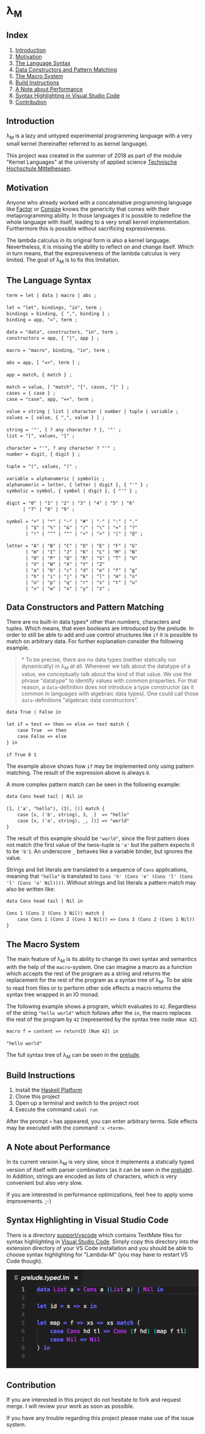 # λ<sub>M</sub>

## Index

1. [Introduction](#introduction)
2. [Motivation](#motivation)
3. [The Language Syntax](#the-language-syntax)
4. [Data Constructors and Pattern Matching](#data-constructors-and-pattern-matching)
5. [The Macro System](#the-macro-system)
6. [Build Instructions](#build-instructions)
7. [A Note about Performance](#a-note-about-performance)
8. [Syntax Highlighting in Visual Studio Code](#syntax-highlighting-in-visual-studio-code)
9. [Contribution](#contribution)

## Introduction

λ<sub>M</sub> is a lazy and untyped experimental programming language with a very small kernel (hereinafter referred to as kernel language).

This project was created in the summer of 2018 as part of the module "Kernel Languages" at the university of applied science [Technische Hochschule Mittelhessen](https://www.thm.de/).

## Motivation

Anyone who already worked with a concatenative programming language like [Factor](https://github.com/factor/factor) or [Consize](https://github.com/denkspuren/consize) knows the genericity that comes with their metaprogramming ability. In those languages it is possible to redefine the whole language with itself, leading to a very small kernel implementation. Furthermore this is possible without sacrificing expressiveness.

The lambda calculus in its original form is also a kernel language. Nevertheless, it is missing the ability to reflect on and change itself. Which in turn means, that the expressiveness of the lambda calculus is very limited. The goal of λ<sub>M</sub> is to fix this limitation.

## The Language Syntax

```
term = let | data | macro | abs ;

let = "let", bindings, "in", term ;
bindings = binding, { ",", binding } ;
binding = app, "=", term ;

data = "data", constructors, "in", term ;
constructors = app, { "|", app } ;

macro = "macro", binding, "in", term ;

abs = app, [ "=>", term ] ;

app = match, { match } ;

match = value, [ "match", "{", cases, "}" ] ;
cases = { case } ;
case = "case", app, "=>", term ;

value = string | list | character | number | tuple | variable ;
values = [ value, { ",", value } ] ;

string = '"', { ? any character ? }, '"' ;
list = "[", values, "]" ;

character = "'", ? any character ? "'" ;
number = digit, { digit } ;

tuple = "(", values, ")" ;

variable = alphanumeric | symbolic ;
alphanumeric = letter, { letter | digit }, { "'" } ;
symbolic = symbol, { symbol | digit }, { "'" } ;

digit = "0" | "1" | "2" | "3" | "4" | "5" | "6" 
      | "7" | "8" | "9" ; 

symbol = "+" | "*" | "~" | "#" | "-" | ":" | "." 
       | "$" | "%" | "&" | "/" | "\" | "=" | "?"
       | "!" | "^" | "°" | "<" | ">" | "|" | "@" ;

letter = "A" | "B" | "C" | "D" | "E" | "F" | "G"
       | "H" | "I" | "J" | "K" | "L" | "M" | "N"
       | "O" | "P" | "Q" | "R" | "S" | "T" | "U"
       | "V" | "W" | "X" | "Y" | "Z" 
       | "a" | "b" | "c" | "d" | "e" | "f" | "g"
       | "h" | "i" | "j" | "k" | "l" | "m" | "n"
       | "o" | "p" | "q" | "r" | "s" | "t" | "u"
       | "v" | "w" | "x" | "y" | "z" ;
```

## Data Constructors and Pattern Matching

There are no built-in data types&ast; other than numbers, characters and tuples. Which means, that even booleans are introduced by the prelude. In order to still be able to add and use control structures like `if` it is possible to match on arbitrary data. For further explanation consider the following example.

> &ast; To be precise, there are no data types (neither statically nor dynamically) in λ<sub>M</sub> at all. Whenever we talk about the datatype of a value, we conceptually talk about the kind of that value. We use the phrase "datatype" to identify values with common properties. For that reason, a `data`-definition does not introduce a type constructor (as it common in languages with algebraic data types). One could call those `data`-definitions "algebraic data constructors".

```
data True | False in

let if = test => then => else => test match {
    case True  => then
    case False => else
} in

if True 0 1
```

The example above shows how `if` may be implemented only using pattern matching. The result of the expression above is always `0`. 

A more complex pattern match can be seen in the following example: 
```
data Cons head tail | Nil in

[1, ('a', "hello"), (3), ()] match {
    case [x, ('b', string), 3, _]  => "hello"
    case [x, ('a', string), _, ()] => "world"
}
```

The result of this example should be `"world"`, since the first pattern does not match (the first value of the twos-tuple is `'a'` but the pattern expects it to be `'b'`). An underscore `_` behaves like a variable binder, but ignores the value.

Strings and list literals are translated to a sequence of `Cons` applications, meaning that `"hello"` is translated to `Cons 'h' (Cons 'e' (Cons 'l' (Cons 'l' (Cons 'o' Nil))))`. Without strings and list literals a pattern match may also be written like:

```
data Cons head tail | Nil in

Cons 1 (Cons 2 (Cons 3 Nil)) match {
    case Cons 1 (Cons 2 (Cons 3 Nil)) => Cons 3 (Cons 2 (Cons 1 Nil))
}
```

## The Macro System

The main feature of λ<sub>M</sub> is its ability to change its own syntax and semantics with the help of the `macro`-system. One can imagine a macro as a function which accepts the rest of the program as a string and returns the replacement for the rest of the program as a syntax tree of λ<sub>M</sub>. To be able to read from files or to perform other side effects a macro returns the syntax tree wrapped in an IO monad.

The following example shows a program, which evaluates to `42`. Regardless of the string `"hello world"` which follows after the `in`, the macro replaces the rest of the program by `42` (represented by the syntax tree node `XNum 42`).
```
macro f = content => returnIO (Num 42) in 

"hello world"
```

The full syntax tree of λ<sub>M</sub> can be seen in the [prelude](bootstrap/prelude.lm).

## Build Instructions

1. Install the [Haskell Platform](https://www.haskell.org/downloads)
2. Clone this project
3. Open up a terminal and switch to the project root
4. Execute the command `cabal run`

After the prompt `>` has appeared, you can enter arbitrary terms. Side effects may be executed with the command `:x <term>`.

## A Note about Performance

In its current version λ<sub>M</sub> is very slow, since it implements a statically typed version of itself with parser combinators (as it can be seen in the [prelude](bootstrap/prelude.lm)). In Addition, strings are encoded as lists of characters, which is very convenient but also very slow.

If you are interested in performance optimizations, feel free to apply some improvements. ;-)

## Syntax Highlighting in Visual Studio Code

There is a directory [support/vscode](https://github.com/kuchenkruste/lambda-m/tree/master/support/vscode) which contains TextMate files for syntax highlighting in [Visual Studio Code](https://github.com/Microsoft/vscode). Simply copy this directory into the extension directory of your VS Code installation and you should be able to choose syntax highlighting for "Lambda-M" (you may have to restart VS Code though).

![Example Syntax Highlighting](example-syntax-highlighting.png)

## Contribution

If you are interested in this project do not hesitate to fork and request merge. I will review your work as soon as possible.

If you have any trouble regarding this project please make use of the issue system.
